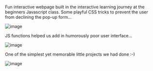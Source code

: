 Fun interactive webpage built in the interactive learning journey at the beginners Javascript class. Some playful CSS tricks to prevent the user from declining the pop-up form...

![image](https://github.com/user-attachments/assets/03125926-50cd-427f-82ff-e9b6ef2e92b7)

JS functions helped us add in humorously poor user interface...

![image](https://github.com/user-attachments/assets/761049ee-8981-40b1-bfa6-1e808093394b)

One of the simplest yet memorable little projects we had done :-)

![image](https://github.com/user-attachments/assets/976c919d-4b42-4bb3-a7b4-ba6478000acc)



